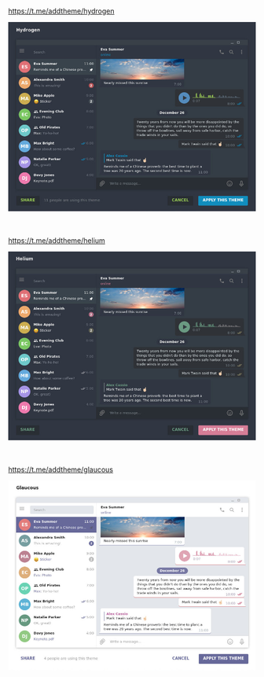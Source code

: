 <br />

https://t.me/addtheme/hydrogen

[![Hydrogen colorscheme](screenshots/hydrogen.jpg)](https://t.me/addtheme/hydrogen)
<br />
<br />
<br />


https://t.me/addtheme/helium

[![Helium colorscheme](screenshots/helium.jpg)](https://t.me/addtheme/helium)
<br />
<br />
<br />

https://t.me/addtheme/glaucous

[![Glaucous colorscheme](screenshots/glaucous.jpg)](https://t.me/addtheme/glaucous)
